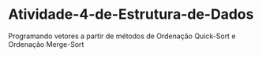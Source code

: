# Atividade-4-de-Estrutura-de-Dados
Programando vetores a partir de métodos de Ordenação Quick-Sort e Ordenação Merge-Sort
